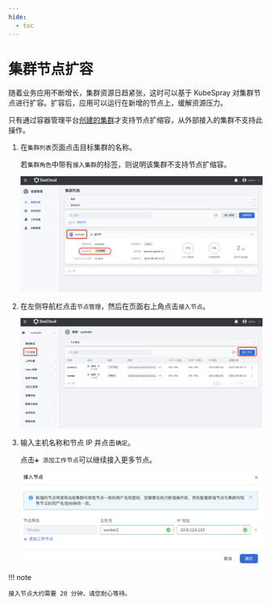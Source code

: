 ```yaml
---
hide:
  - toc
---
```


# 集群节点扩容

随着业务应用不断增长，集群资源日趋紧张，这时可以基于 KubeSpray 对集群节点进行扩容。扩容后，应用可以运行在新增的节点上，缓解资源压力。

只有通过容器管理平台[创建的集群](../Clusters/CreateCluster.md)才支持节点扩缩容，从外部接入的集群不支持此操作。

1. 在`集群列表`页面点击目标集群的名称。

    若`集群角色`中带有`接入集群`的标签，则说明该集群不支持节点扩缩容。

    ![进入集群列表页面](../../images/addnode01.png)

2. 在左侧导航栏点击`节点管理`，然后在页面右上角点击`接入节点`。

    ![节点管理](../../images/addnode02.png)

3. 输入主机名称和节点 IP 并点击`确定`。

    点击`➕ 添加工作节点`可以继续接入更多节点。

    ![节点管理](../../images/addnode03.png)

!!! note

    接入节点大约需要 20 分钟，请您耐心等待。
